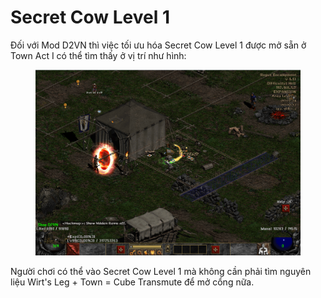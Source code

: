 # Secret Cow Level 1

Đối với Mod D2VN thì việc tối ưu hóa Secret Cow Level 1 được mở sẵn ở Town Act I có thể tìm thấy ở vị trí như hình:

<figure><img src="../../.gitbook/assets/image (1) (1) (1) (1).png" alt=""><figcaption></figcaption></figure>

Người chơi có thể vào Secret Cow Level 1 mà không cần phải tìm nguyên liệu Wirt's Leg + Town = Cube Transmute để mở cổng nữa.
